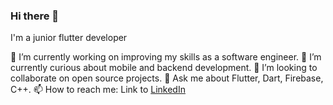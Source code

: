 ### Hi there 👋
I'm a junior flutter developer

🔭 I’m currently working on improving my skills as a software engineer.
🌱 I’m currently curious about mobile and backend development.
👯 I’m looking to collaborate on open source projects.
💬 Ask me about Flutter, Dart, Firebase, C++.
📫 How to reach me:
Link to [LinkedIn](https://www.linkedin.com/in/mohamed-fouad99/)
<!--
**MohamedFouad99/MohamedFouad99** is a ✨ _special_ ✨ repository because its `README.md` (this file) appears on your GitHub profile.







-->
